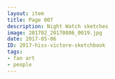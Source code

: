 ```yaml
---
layout: item
title: Page 007
description: Night Watch sketches
image: 201702_20170806_0019.jpg
date: 2017-05-06
ID: 2017-hiss-victore-sketchbook
tags: 
- fan art 
- people
---
```

